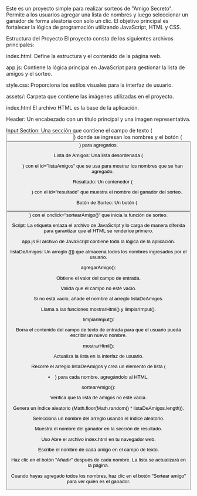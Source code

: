 Este es un proyecto simple para realizar sorteos de "Amigo Secreto". Permite a los usuarios agregar una lista de nombres y luego seleccionar un ganador de forma aleatoria con solo un clic. El objetivo principal es fortalecer la lógica de programación utilizando JavaScript, HTML y CSS.

Estructura del Proyecto
El proyecto consta de los siguientes archivos principales:

index.html: Define la estructura y el contenido de la página web.

app.js: Contiene la lógica principal en JavaScript para gestionar la lista de amigos y el sorteo.

style.css: Proporciona los estilos visuales para la interfaz de usuario.

assets/: Carpeta que contiene las imágenes utilizadas en el proyecto.

index.html
El archivo HTML es la base de la aplicación.

Header: Un encabezado con un título principal y una imagen representativa.

Input Section: Una sección que contiene el campo de texto (<input>) donde se ingresan los nombres y el botón (<button>) para agregarlos.

Lista de Amigos: Una lista desordenada (<ul>) con el id="listaAmigos" que se usa para mostrar los nombres que se han agregado.

Resultado: Un contenedor (<ul>) con el id="resultado" que muestra el nombre del ganador del sorteo.

Botón de Sorteo: Un botón (<button>) con el onclick="sortearAmigo()" que inicia la función de sorteo.

Script: La etiqueta <script src="app.js" defer></script> enlaza el archivo de JavaScript y lo carga de manera diferida para garantizar que el HTML se renderice primero.

app.js
El archivo de JavaScript contiene toda la lógica de la aplicación.

listaDeAmigos: Un arreglo ([]) que almacena todos los nombres ingresados por el usuario.

agregarAmigo():

Obtiene el valor del campo de entrada.

Valida que el campo no esté vacío.

Si no está vacío, añade el nombre al arreglo listaDeAmigos.

Llama a las funciones mostrarHtml() y limpiarImput().

limpiarImput():

Borra el contenido del campo de texto de entrada para que el usuario pueda escribir un nuevo nombre.

mostrarHtml():

Actualiza la lista en la interfaz de usuario.

Recorre el arreglo listaDeAmigos y crea un elemento de lista (<li>) para cada nombre, agregándolo al HTML.

sortearAmigo():

Verifica que la lista de amigos no esté vacía.

Genera un índice aleatorio (Math.floor(Math.random() * listaDeAmigos.length)).

Selecciona un nombre del arreglo usando el índice aleatorio.

Muestra el nombre del ganador en la sección de resultado.

Uso
Abre el archivo index.html en tu navegador web.

Escribe el nombre de cada amigo en el campo de texto.

Haz clic en el botón "Añadir" después de cada nombre. La lista se actualizará en la página.

Cuando hayas agregado todos los nombres, haz clic en el botón "Sortear amigo" para ver quién es el ganador.
